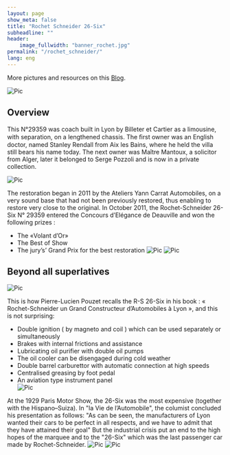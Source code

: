 ```yaml
---
layout: page
show_meta: false
title: "Rochet Schneider 26-Six"
subheadline: ""
header:
    image_fullwidth: "banner_rochet.jpg"
permalink: "/rochet_schneider/"
lang: eng
---
```


More pictures and resources on this [Blog](https://rochetschneider26six.blogspot.com/).   

![Pic](/images/page_rochet_schneider/rochet_0.jpg)

## Overview
This N°29359 was coach built in Lyon by Billeter et Cartier as a limousine, with separation, on a lengthened chassis.
The ﬁrst owner was an English doctor, named Stanley Rendall from Aix les Bains, where he held the villa still bears his name today. The next owner was Maître Mantoux, a solicitor from Alger, later it belonged to Serge Pozzoli and is now in a private collection.

![Pic](/images/page_rochet_schneider/rochet_4.jpg)

The restoration began in 2011 by the Ateliers Yann Carrat Automobiles, on a very sound base that had not been previously restored, thus enabling to restore very close to the original.
In October 2011, the Rochet-Schneider 26-Six N° 29359 entered the Concours d’Elégance de Deauville and won the following prizes :
* The «Volant d’Or»
* The Best of Show
* The jury’s’ Grand Prix for the best restoration
![Pic](/images/page_rochet_schneider/rochet_1.jpg)
![Pic](/images/page_rochet_schneider/rochet_2.jpg)

## Beyond all superlatives
![Pic](/images/page_rochet_schneider/rochet_7.jpg)

This is how Pierre-Lucien Pouzet recalls the R-S 26-Six in his book : « Rochet-Schneider un Grand Constructeur d’Automobiles à Lyon », and this is not surprising:
* Double ignition ( by magneto and coil ) which can be used separately or simultaneously
* Brakes with internal frictions and assistance
* Lubricating oil purifier with double oil pumps
* The oil cooler can be disengaged during cold  weather
* Double barrel carburettor with automatic connection at high speeds
* Centralised greasing by foot pedal
* An aviation type instrument panel  
![Pic](/images/page_rochet_schneider/rochet_6.jpg)

At the 1929 Paris Motor Show, the 26-Six was the most expensive (together with the Hispano–Suiza). In "la Vie de l’Automobile",  the columist concluded his presentation as follows: "As can be seen, the manufacturers of Lyon wanted their cars to be perfect in all respects, and we have to admit that they have attained their goal"
But the industrial crisis put an end to the high hopes of the marquee and to the "26-Six" which was the last passenger car made by Rochet-Schneider.
![Pic](/images/page_rochet_schneider/rochet_5.jpg)
![Pic](/images/page_rochet_schneider/rochet_3.jpg)
